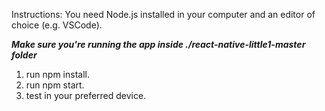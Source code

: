 Instructions:
You need Node.js installed in your computer and an editor of choice (e.g. VSCode).

***Make sure you're running the app inside ./react-native-little1-master folder***


1) run npm install.
2) run npm start.
3) test in your preferred device.